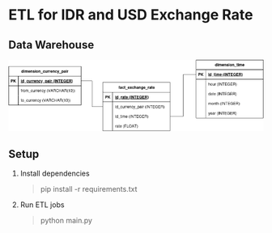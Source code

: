 # ETL for IDR and USD Exchange Rate
## Data Warehouse
![data warehouse](/fibr-corp(1).png)

## Setup
1. Install dependencies
    > pip install -r requirements.txt
2. Run ETL jobs
    > python main.py